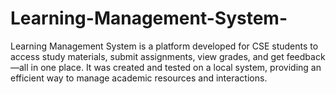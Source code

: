 # Learning-Management-System-
Learning Management System is a platform developed for CSE students to access study materials, submit assignments, view grades, and get feedback—all in one place. It was created and tested on a local system, providing an efficient way to manage academic resources and interactions.
